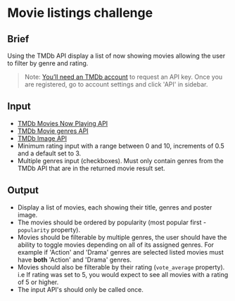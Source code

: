 # Movie listings challenge

## Brief

Using the TMDb API display a list of now showing movies allowing the user to filter by genre and rating.

> Note: [You’ll need an TMDb account][tmdb-signup] to request an API key. Once you are registered, go to account settings and click 'API' in sidebar.

## Input

- [TMDb Movies Now Playing API][tmdb-now-playing]
- [TMDb Movie genres API][tmdb-genres]
- [TMDb Image API][tmdb-images]
- Minimum rating input with a range between 0 and 10, increments of 0.5 and a default set to 3.
- Multiple genres input (checkboxes). Must only contain genres from the TMDb API that are in the returned movie result set.

## Output

- Display a list of movies, each showing their title, genres and poster image.
- The movies should be ordered by popularity (most popular first - `popularity` property).
- Movies should be filterable by multiple genres, the user should have the ability to toggle movies depending on all of its assigned genres. For example if 'Action' and 'Drama' genres are selected listed movies must have **both** 'Action' and 'Drama' genres.
- Movies should also be filterable by their rating (`vote_average` property). i.e If rating was set to 5, you would expect to see all movies with a rating of 5 or higher.
- The input API's should only be called once.

[create-react-app]: https://github.com/facebook/create-react-app#readme
[vue-cli]: https://vuejs.org/v2/guide/installation.html#CLI
[tmdb-now-playing]: https://developers.themoviedb.org/3/movies/get-now-playing
[tmdb-genres]: https://developers.themoviedb.org/3/genres/get-movie-list
[tmdb-signup]: https://www.themoviedb.org/account/signup
[tmdb-images]: https://developers.themoviedb.org/3/getting-started/images
[google-fonts]: https://fonts.google.com/
